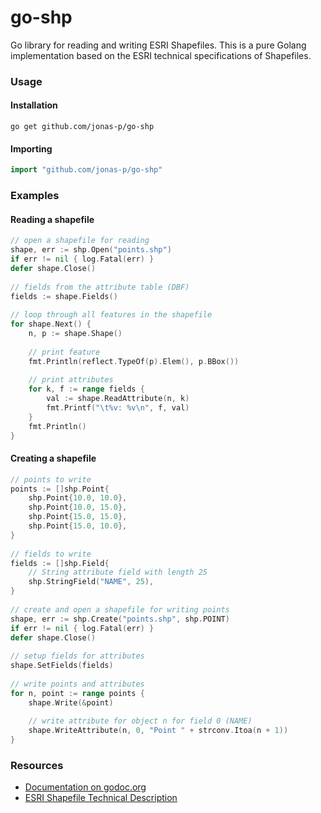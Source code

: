 go-shp
======

Go library for reading and writing ESRI Shapefiles. This is a pure Golang implementation based on the ESRI technical specifications of Shapefiles.

### Usage
#### Installation

    go get github.com/jonas-p/go-shp
    
#### Importing

```go
import "github.com/jonas-p/go-shp"
```

### Examples
#### Reading a shapefile

```go
// open a shapefile for reading
shape, err := shp.Open("points.shp")
if err != nil { log.Fatal(err) } 
defer shape.Close()
	
// fields from the attribute table (DBF)
fields := shape.Fields()
	
// loop through all features in the shapefile
for shape.Next() {
	n, p := shape.Shape()
	
	// print feature
	fmt.Println(reflect.TypeOf(p).Elem(), p.BBox())
	
	// print attributes
	for k, f := range fields {
		val := shape.ReadAttribute(n, k)
		fmt.Printf("\t%v: %v\n", f, val)
	}
	fmt.Println()
}
```

#### Creating a shapefile

```go
// points to write
points := []shp.Point{
	shp.Point{10.0, 10.0},
	shp.Point{10.0, 15.0},
	shp.Point{15.0, 15.0},
	shp.Point{15.0, 10.0},
}
	
// fields to write
fields := []shp.Field{
	// String attribute field with length 25
	shp.StringField("NAME", 25),
}
	
// create and open a shapefile for writing points
shape, err := shp.Create("points.shp", shp.POINT)
if err != nil { log.Fatal(err) }
defer shape.Close()
	
// setup fields for attributes
shape.SetFields(fields)
	
// write points and attributes
for n, point := range points {
	shape.Write(&point)
	
	// write attribute for object n for field 0 (NAME)
	shape.WriteAttribute(n, 0, "Point " + strconv.Itoa(n + 1))
}
```

### Resources

- [Documentation on godoc.org](http://godoc.org/github.com/jonas-p/go-shp)
- [ESRI Shapefile Technical Description](http://www.esri.com/library/whitepapers/pdfs/shapefile.pdf)
